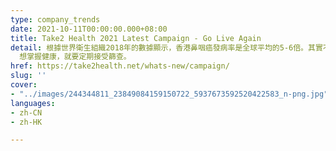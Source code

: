 ```yaml
---
type: company_trends
date: 2021-10-11T00:00:00.000+08:00
title: Take2 Health 2021 Latest Campaign - Go Live Again
detail: 根據世界衛生組織2018年的數據顯示，香港鼻咽癌發病率是全球平均的5-6倍。其實不論年紀、性別及背景，任何人士都有機會患上鼻咽癌。作為鼻咽癌康復者兼香港著名喜劇演員，張達明先生曾因忽略身體警號而延誤求醫。
  想掌握健康，就要定期接受篩查。
href: https://take2health.net/whats-new/campaign/
slug: ''
cover:
- "../images/244344811_23849084159150722_5937673592520422583_n-png.jpg"
languages:
- zh-CN
- zh-HK

---
```

